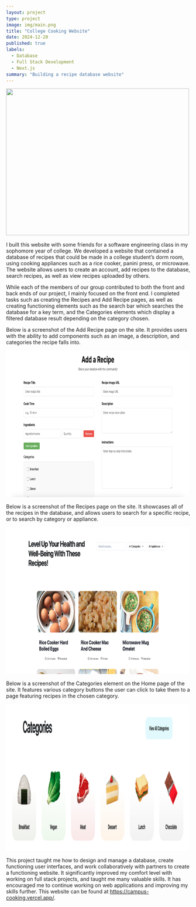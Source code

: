 ```yaml
---
layout: project
type: project
image: img/main.png
title: "College Cooking Website"
date: 2024-12-20
published: true
labels:
  - Database
  - Full Stack Development
  - Next.js
summary: "Building a recipe database website"
---
```

<div class="text-center p-4">
  <img width="500px" img height = "400px" class="rounded float-start pe-4" src="../img/bank-record.jpg">
</div>

I built this website with some friends for a software engineering class in my sophomore year of college. We developed a website that contained a database of recipes that could be made in a college student’s dorm room, using cooking appliances such as a rice cooker, panini press, or microwave. The website allows users to create an account, add recipes to the database, search recipes, as well as view recipes uploaded by others. 

While each of the members of our group contributed to both the front and back ends of our project, I mainly focused on the front end. I completed tasks such as creating the Recipes and Add Recipe pages, as well as creating functioning elements such as the search bar which searches the database for a key term, and the Categories elements which display a filtered database result depending on the category chosen. 

Below is a screenshot of the Add Recipe page on the site. It provides users with the ability to add components such as an image, a description, and categories the recipe falls into. 

<div class="text-center p-4">
  <img width="500px" img height = "400px" class="rounded float-start pe-4" src="../img/addrecipe.png">
</div>

Below is a screenshot of the Recipes page on the site. It showcases all of the recipes in the database, and allows users to search for a specific recipe, or to search by category or appliance. 

<div class="text-center p-4">
  <img width="500px" img height = "400px" class="rounded float-start pe-4" src="../img/recipes.png">
</div>

Below is a screenshot of the Categories element on the Home page of the site. It features various category buttons the user can click to take them to a page featuring recipes in the chosen category. 

<div class="text-center p-4">
  <img width="500px" img height = "400px" class="rounded float-start pe-4" src="../img/categories.png">
</div>

This project taught me how to design and manage a database, create functioning user interfaces, and work collaboratively with partners to create a functioning website. It significantly improved my comfort level with working on full stack projects, and taught me many valuable skills. It has encouraged me to continue working on web applications and improving my skills further. This website can be found at https://campus-cooking.vercel.app/.
